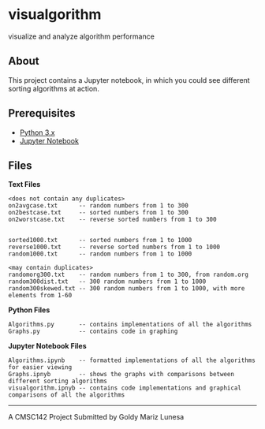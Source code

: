 # visualgorithm
visualize and analyze algorithm performance

## About

This project contains a Jupyter notebook, in which you could see different sorting algorithms at action.

## Prerequisites

- [Python 3.x](https://www.python.org/downloads/)
- [Jupyter Notebook](http://jupyter.org/install.html)

## Files

**Text Files**
```
<does not contain any duplicates>
on2avgcase.txt   	-- random numbers from 1 to 300	
on2bestcase.txt 	-- sorted numbers from 1 to 300
on2worstcase.txt 	-- reverse sorted numbers from 1 to 300


sorted1000.txt 		-- sorted numbers from 1 to 1000
reverse1000.txt 	-- reverse sorted numbers from 1 to 1000
random1000.txt 		-- random numbers from 1 to 1000

<may contain duplicates>
randomorg300.txt 	-- random numbers from 1 to 300, from random.org
random300dist.txt	-- 300 random numbers from 1 to 1000
random300skewed.txt -- 300 random numbers from 1 to 1000, with more elements from 1-60
```

**Python Files**
```
Algorithms.py 		-- contains implementations of all the algorithms
Graphs.py  			-- contains code in graphing
```
**Jupyter Notebook Files**
```
Algorithms.ipynb 	-- formatted implementations of all the algorithms for easier viewing
Graphs.ipnyb 		-- shows the graphs with comparisons between different sorting algorithms
visualgorithm.ipnyb -- contains code implementations and graphical comparisons of all the algorithms
```

---

A CMSC142 Project
Submitted by Goldy Mariz Lunesa
